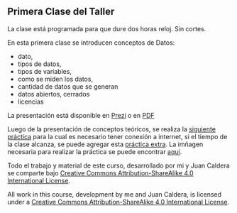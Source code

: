 ## Primera Clase del Taller

La clase está programada para que dure dos horas reloj. Sin cortes.

En esta primera clase se introducen conceptos de Datos: 

 * dato, 
 * tipos de datos, 
 * tipos de variables, 
 * como se miden los datos, 
 * cantidad de datos que se generan
 * datos abiertos, cerrados
 * licencias
 
 La presentación está disponible en [Prezi](https://prezi.com/r7rhn3ic5emu/primera-clase-taller-de-manejo-de-datos_videosyoutube/) o en [PDF](https://github.com/yabellini/TallerManejoDeDatos/blob/master/clase1/Presentacion_Datos.pdf)
 
 Luego de la presentación de conceptos teóricos, se realiza la [siguiente práctica](https://github.com/yabellini/TallerManejoDeDatos/blob/master/clase1/Curso%20Herramientas%20Libres%20Clase%201.pdf) para la cual es necesario tener conexión a internet, si el tiempo de la clase alcanza, se puede agregar esta [práctica extra](https://github.com/yabellini/TallerManejoDeDatos/blob/master/clase1/Practica%20Extra%20-%20Google_NewsLab_PublicDataExplorer.pdf).  La imñagen necesaria para realizar la práctica se puede encontrar [aquí](https://github.com/yabellini/TallerManejoDeDatos/blob/master/clase1/rio-atuel-seco.jpg).
 
 Todo el trabajo y material de este curso, desarrollado por mi y Juan Caldera se comparte bajo [Creative Commons Attribution-ShareAlike 4.0 International License](https://creativecommons.org/licenses/by-sa/4.0/deed.es_ES).
 

 All work in this course, development by me and Juan Caldera, is licensed under a [Creative Commons Attribution-ShareAlike 4.0 International License](https://creativecommons.org/licenses/by-sa/4.0/deed.es_ES).
 
 
